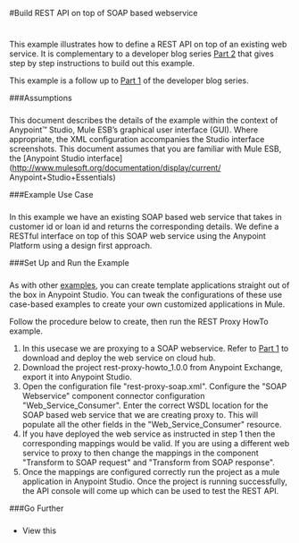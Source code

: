 
#Build REST API on top of SOAP based webservice
#
This example illustrates how to define a REST API on top of an existing web service. 
It is complementary to a developer blog series [Part 2]() that gives step by step instructions to build out this example.

This example is a follow up to [Part 1](http://blogs.mulesoft.com/dev/wrap-soap-web-service-around-a-database/) of the developer blog series. 


###Assumptions
###
This document describes the details of the example within the context of
Anypoint™ Studio, Mule ESB’s graphical user interface (GUI). Where
appropriate, the XML configuration accompanies the Studio interface
screenshots. This document assumes that you are familiar with Mule ESB,
the [Anypoint Studio
interface](http://www.mulesoft.org/documentation/display/current/
Anypoint+Studio+Essentials)



###Example Use Case
###
In this example we have an existing SOAP based web service that takes in customer id or loan id and returns the corresponding details. 
We define a RESTful interface on top of this SOAP web service using the Anypoint Platform using a design first approach. 

###Set Up and Run the Example
###

As with other [examples](https://www.mulesoft.com/exchange#!/?types=example), you can create template applications straight out of the box in Anypoint Studio. You can tweak the configurations of these use case-based examples to create your own customized applications in Mule.

Follow the procedure below to create, then run the REST Proxy HowTo example. 
1. In this usecase we are proxying to a SOAP webservice. Refer to [Part 1](http://blogs.mulesoft.com/dev/wrap-soap-web-service-around-a-database/) to download and deploy the web service on cloud hub. 
2. Download the project rest-proxy-howto_1.0.0 from Anypoint Exchange, export it into Anypoint Studio. 
3. Open the configuration file "rest-proxy-soap.xml". Configure the "SOAP Webservice" component connector configuration "Web_Service_Consumer". Enter the correct WSDL location for the SOAP based web service that we are creating proxy to. 
   This will populate all the other fields in the "Web_Service_Consumer" resource.   
4. If you have deployed the web service as instructed in step 1 then the corresponding mappings would be valid. If you are using a different web service to proxy to then change the mappings in the component "Transform to SOAP request" and "Transform from SOAP response". 
5. Once the mappings are configured correctly run the project as a mule application in Anypoint Studio. Once the project is running successfully, the API console will come up which can be used to test the REST API. 




###Go Further
###
* View this

